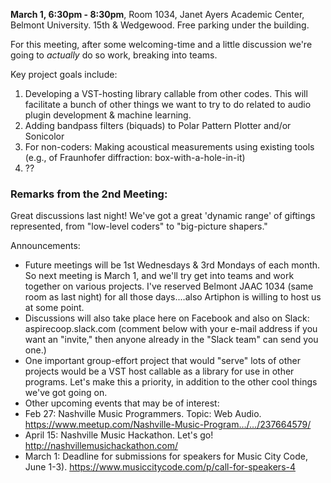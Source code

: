 
**March 1, 6:30pm - 8:30pm**, Room 1034, Janet Ayers Academic Center, Belmont University. 15th & Wedgewood.
Free parking under the building.

For this meeting, after some welcoming-time and a little discussion we're going to *actually* do so work, breaking into teams.

Key project goals include: 

1. Developing a VST-hosting library callable from other codes. This will facilitate a bunch of other things we want to try 
to do related to audio plugin development & machine learning.
2. Adding bandpass filters (biquads) to Polar Pattern Plotter and/or Sonicolor
3. For non-coders: Making acoustical measurements using existing tools (e.g., of Fraunhofer diffraction: box-with-a-hole-in-it)
4. ??

### Remarks from the 2nd Meeting:
Great discussions last night! We've got a great 'dynamic range' of giftings represented, from "low-level coders" to "big-picture shapers." 

Announcements:
- Future meetings will be 1st Wednesdays & 3rd Mondays of each month. So next meeting is March 1, and we'll try get into teams and work together on various projects. I've reserved Belmont JAAC 1034 (same room as last night) for all those days....also Artiphon is willing to host us at some point.
- Discussions will also take place here on Facebook and also on Slack: aspirecoop.slack.com (comment below with your e-mail address if you want an "invite," then anyone already in the "Slack team" can send you one.)
- One important group-effort project that would "serve" lots of other projects would be a VST host callable as a library for use in other programs. Let's make this a priority, in addition to the other cool things we've got going on.
- Other upcoming events that may be of interest:
- Feb 27: Nashville Music Programmers. Topic: Web Audio. https://www.meetup.com/Nashville-Music-Program…/…/237664579/
- April 15: Nashville Music Hackathon. Let's go! http://nashvillemusichackathon.com/
- March 1: Deadline for submissions for speakers for Music City Code, June 1-3). https://www.musiccitycode.com/p/call-for-speakers-4

